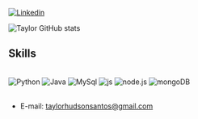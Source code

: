 [![Linkedin](https://img.shields.io/badge/LinkedIn-0077B5?style=for-the-badge&logo=linkedin&logoColor=white)](https://www.linkedin.com/in/taylor-hudson-208181232/)


![Taylor GitHub stats](https://github-readme-stats.vercel.app/api?username=TaylorHudson&show_icons=true&theme=tokyonight)

## Skills 
<div style="display:inline_block"><br/>
    <img align:"center" alt="Python" src="https://img.shields.io/badge/Python-3776AB?style=for-the-badge&logo=python&logoColor=white"/>
    <img align:"center" alt="Java" src="https://img.shields.io/badge/Java-ED8B00?style=for-the-badge&logo=java&logoColor=white"/>
    <img align:"center" alt="MySql" src="https://img.shields.io/badge/MySQL-005C84?style=for-the-badge&logo=mysql&logoColor=white"/>
    <img align:"center" alt="js" src="https://img.shields.io/badge/JavaScript-F7DF1E?style=for-the-badge&logo=javascript&logoColor=414141" />
    <img align:"center" alt="node.js" src="https://img.shields.io/badge/Node.js-43853D?style=for-the-badge&logo=node.js&logoColor=white" />
    <img align:"center" alt="mongoDB" src="https://img.shields.io/badge/MongoDB-43853D?style=for-the-badge&logo=mongo.js&logoColor=white" />
</div> <br/>

- E-mail: taylorhudsonsantos@gmail.com
